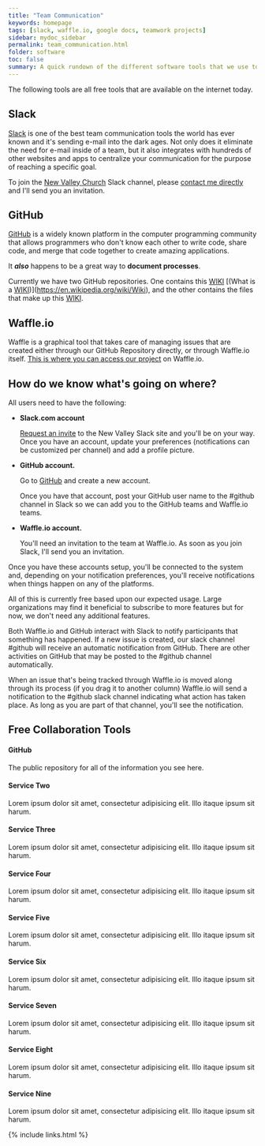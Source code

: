 ```yaml
---
title: "Team Communication"
keywords: homepage
tags: [slack, waffle.io, google docs, teamwork projects]
sidebar: mydoc_sidebar
permalink: team_communication.html
folder: software
toc: false
summary: A quick rundown of the different software tools that we use to stay connected and communicate with one another.
---
```


The following tools are all free tools that are available on the internet today.

## Slack

[Slack](http://www.slack.com) is one of the best team communication tools the world has ever known and it's sending e-mail into the dark ages.  Not only does it eliminate the need for e-mail inside of a team, but it also integrates with hundreds of other websites and apps to centralize your communication for the purpose of reaching a specific goal.

To join the [New Valley Church](http://www.newvalleychurch.org) Slack channel, please [contact me directly](http://www.jongriffith.com/new-valley-slack-request/) and I'll send you an invitation.

## GitHub

[GitHub](https://www.github.com) is a widely known platform in the computer programming community that allows programmers who don't know each other to write code, share code, and merge that code together to create amazing applications.

It **_also_** happens to be a great way to **document processes**.

  Currently we have two GitHub repositories.  One contains this [WIKI](https://github.com/NewValleyChurch/Infrastructure/wiki) [(What is a [WIKI](https://github.com/NewValleyChurch/Infrastructure/wiki))](https://en.wikipedia.org/wiki/Wiki), and the other contains the files that make up this [WIKI](https://github.com/NewValleyChurch/Infrastructure/wiki).

## Waffle.io

Waffle is a graphical tool that takes care of managing issues that are created either through our GitHub Repository directly, or through Waffle.io itself.  [This is where you can access our project](https://waffle.io/NewValleyChurch/Infrastructure) on Waffle.io.

## How do we know what's going on where?

All users need to have the following:

- **Slack.com account**

  [Request an invite](http://www.jongriffith.com/new-valley-slack-request/) to the New Valley Slack site and you'll be on your way.  Once you have an account, update your preferences (notifications can be customized per channel) and add a profile picture.

- **GitHub account.**

  Go to [GitHub](http://www.GitHub.com) and create a new account.

  Once you have that account, post your GitHub user name to the #github channel in Slack so we can add you to the GitHub teams and Waffle.io teams.

- **Waffle.io account.**

  You'll need an invitation to the team at Waffle.io.  As soon as you join Slack, I'll send you an invitation.

Once you have these accounts setup, you'll be connected to the system and, depending on your notification preferences, you'll receive notifications when things happen on any of the platforms.

All of this is currently free based upon our expected usage.  Large organizations may find it beneficial to subscribe to more features but for now, we don't need any additional features.

Both Waffle.io and GitHub interact with Slack to notify participants that something has happened.  If a new issue is created, our slack channel #github will receive an automatic notification from GitHub.  There are other activities on GitHub that may be posted to the #github channel automatically.

When an issue that's being tracked through Waffle.io is moved along through its process (if you drag it to another column) Waffle.io will send a notification to the #github slack channel indicating what action has taken place.  As long as you are part of that channel, you'll see the notification.

<!-- Service List -->
<!-- The circle icons use Font Awesome's stacked icon classes. For more information, visit http://fontawesome.io/examples/ -->
<div class="row">
        <div class="col-lg-12">
            <h2 class="page-header">Free Collaboration Tools</h2>
        </div>
        <div class="col-md-4">
            <div class="media">
                <div class="pull-left">
                    <span class="fa-stack fa-2x">
                          <i class="fa fa-circle fa-stack-2x text-primary"></i>
                          <i class="fa fa-tree fa-stack-1x fa-inverse"></i>
                    </span>
                </div>
                <div class="media-body">
                    <h4 class="media-heading">GitHub</h4>
                    <p>The public repository for all of the information you see here.</p>
                </div>
            </div>
            <div class="media">
                <div class="pull-left">
                    <span class="fa-stack fa-2x">
                          <i class="fa fa-circle fa-stack-2x text-primary"></i>
                          <i class="fa fa-car fa-stack-1x fa-inverse"></i>
                    </span>
                </div>
                <div class="media-body">
                    <h4 class="media-heading">Service Two</h4>
                    <p>Lorem ipsum dolor sit amet, consectetur adipisicing elit. Illo itaque ipsum sit harum.</p>
                </div>
            </div>
            <div class="media">
                <div class="pull-left">
                    <span class="fa-stack fa-2x">
                          <i class="fa fa-circle fa-stack-2x text-primary"></i>
                          <i class="fa fa-support fa-stack-1x fa-inverse"></i>
                    </span>
                </div>
                <div class="media-body">
                    <h4 class="media-heading">Service Three</h4>
                    <p>Lorem ipsum dolor sit amet, consectetur adipisicing elit. Illo itaque ipsum sit harum.</p>
                </div>
            </div>
        </div>
        <div class="col-md-4">
            <div class="media">
                <div class="pull-left">
                    <span class="fa-stack fa-2x">
                          <i class="fa fa-circle fa-stack-2x text-primary"></i>
                          <i class="fa fa-database fa-stack-1x fa-inverse"></i>
                    </span>
                </div>
                <div class="media-body">
                    <h4 class="media-heading">Service Four</h4>
                    <p>Lorem ipsum dolor sit amet, consectetur adipisicing elit. Illo itaque ipsum sit harum.</p>
                </div>
            </div>
            <div class="media">
                <div class="pull-left">
                    <span class="fa-stack fa-2x">
                          <i class="fa fa-circle fa-stack-2x text-primary"></i>
                          <i class="fa fa-bomb fa-stack-1x fa-inverse"></i>
                    </span>
                </div>
                <div class="media-body">
                    <h4 class="media-heading">Service Five</h4>
                    <p>Lorem ipsum dolor sit amet, consectetur adipisicing elit. Illo itaque ipsum sit harum.</p>
                </div>
            </div>
            <div class="media">
                <div class="pull-left">
                    <span class="fa-stack fa-2x">
                          <i class="fa fa-circle fa-stack-2x text-primary"></i>
                          <i class="fa fa-bank fa-stack-1x fa-inverse"></i>
                    </span>
                </div>
                <div class="media-body">
                    <h4 class="media-heading">Service Six</h4>
                    <p>Lorem ipsum dolor sit amet, consectetur adipisicing elit. Illo itaque ipsum sit harum.</p>
                </div>
            </div>
        </div>
        <div class="col-md-4">
            <div class="media">
                <div class="pull-left">
                    <span class="fa-stack fa-2x">
                          <i class="fa fa-circle fa-stack-2x text-primary"></i>
                          <i class="fa fa-paper-plane fa-stack-1x fa-inverse"></i>
                    </span>
                </div>
                <div class="media-body">
                    <h4 class="media-heading">Service Seven</h4>
                    <p>Lorem ipsum dolor sit amet, consectetur adipisicing elit. Illo itaque ipsum sit harum.</p>
                </div>
            </div>
            <div class="media">
                <div class="pull-left">
                    <span class="fa-stack fa-2x">
                          <i class="fa fa-circle fa-stack-2x text-primary"></i>
                          <i class="fa fa-space-shuttle fa-stack-1x fa-inverse"></i>
                    </span>
                </div>
                <div class="media-body">
                    <h4 class="media-heading">Service Eight</h4>
                    <p>Lorem ipsum dolor sit amet, consectetur adipisicing elit. Illo itaque ipsum sit harum.</p>
                </div>
            </div>
            <div class="media">
                <div class="pull-left">
                    <span class="fa-stack fa-2x">
                          <i class="fa fa-circle fa-stack-2x text-primary"></i>
                          <i class="fa fa-recycle fa-stack-1x fa-inverse"></i>
                    </span>
                </div>
                <div class="media-body">
                    <h4 class="media-heading">Service Nine</h4>
                    <p>Lorem ipsum dolor sit amet, consectetur adipisicing elit. Illo itaque ipsum sit harum.</p>
                </div>
            </div>
        </div>
</div>

{% include links.html %}
